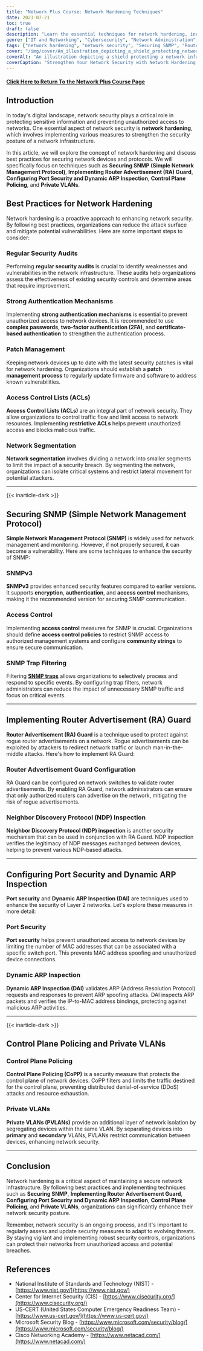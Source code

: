 ```yaml
---
title: "Network Plus Course: Network Hardening Techniques"
date: 2023-07-21
toc: true
draft: false
description: "Learn the essential techniques for network hardening, including securing SNMP, implementing Router Advertisement Guard, configuring port security, dynamic ARP inspection, control plane policing, and private VLANs."
genre: ["IT and Networking", "Cybersecurity", "Network Administration", "Information Security", "Network Hardening", "Network Infrastructure", "Network Security", "CompTIA Network Plus", "IT Certifications", "Online Courses"]
tags: ["network hardening", "network security", "Securing SNMP", "Router Advertisement Guard", "port security", "dynamic ARP inspection", "control plane policing", "private VLANs", "network infrastructure", "IT certifications", "network administration", "cybersecurity", "CompTIA Network+", "online courses", "IT training", "network protection", "network monitoring", "access control", "patch management", "network segmentation", "SNMPv3", "access control lists", "RA Guard configuration", "NDP inspection", "port security configuration", "DAI", "CoPP", "PVLANs", "network vulnerabilities", "network best practices"]
cover: "/img/cover/An_illustration_depicting_a_shield_protecting_network.png"
coverAlt: "An illustration depicting a shield protecting a network infrastructure from cyber threats and unauthorized access."
coverCaption: "Strengthen Your Network Security with Network Hardening Techniques"
---
```


#### [Click Here to Return To the Network Plus Course Page](/network-plus-start)

## Introduction

In today's digital landscape, network security plays a critical role in protecting sensitive information and preventing unauthorized access to networks. One essential aspect of network security is **network hardening**, which involves implementing various measures to strengthen the security posture of a network infrastructure.

In this article, we will explore the concept of network hardening and discuss best practices for securing network devices and protocols. We will specifically focus on techniques such as **Securing SNMP (Simple Network Management Protocol)**, **Implementing Router Advertisement (RA) Guard**, **Configuring Port Security and Dynamic ARP Inspection**, **Control Plane Policing**, and **Private VLANs**.

## Best Practices for Network Hardening

Network hardening is a proactive approach to enhancing network security. By following best practices, organizations can reduce the attack surface and mitigate potential vulnerabilities. Here are some important steps to consider:

### Regular Security Audits

Performing **regular security audits** is crucial to identify weaknesses and vulnerabilities in the network infrastructure. These audits help organizations assess the effectiveness of existing security controls and determine areas that require improvement.

### Strong Authentication Mechanisms

Implementing **strong authentication mechanisms** is essential to prevent unauthorized access to network devices. It is recommended to use **complex passwords**, **two-factor authentication (2FA)**, and **certificate-based authentication** to strengthen the authentication process.

### Patch Management

Keeping network devices up to date with the latest security patches is vital for network hardening. Organizations should establish a **patch management process** to regularly update firmware and software to address known vulnerabilities.

### Access Control Lists (ACLs)

**Access Control Lists (ACLs)** are an integral part of network security. They allow organizations to control traffic flow and limit access to network resources. Implementing **restrictive ACLs** helps prevent unauthorized access and blocks malicious traffic.

### Network Segmentation

**Network segmentation** involves dividing a network into smaller segments to limit the impact of a security breach. By segmenting the network, organizations can isolate critical systems and restrict lateral movement for potential attackers.

______

{{< inarticle-dark >}}

## Securing SNMP (Simple Network Management Protocol)

**Simple Network Management Protocol (SNMP)** is widely used for network management and monitoring. However, if not properly secured, it can become a vulnerability. Here are some techniques to enhance the security of SNMP:

### SNMPv3

**SNMPv3** provides enhanced security features compared to earlier versions. It supports **encryption**, **authentication**, and **access control** mechanisms, making it the recommended version for securing SNMP communication.

### Access Control

Implementing **access control** measures for SNMP is crucial. Organizations should define **access control policies** to restrict SNMP access to authorized management systems and configure **community strings** to ensure secure communication.

### SNMP Trap Filtering

Filtering [**SNMP traps**](https://simeononsecurity.com/network-plus/network-plus-course-performance-monitoring-management/) allows organizations to selectively process and respond to specific events. By configuring trap filters, network administrators can reduce the impact of unnecessary SNMP traffic and focus on critical events.

______

## Implementing Router Advertisement (RA) Guard

**Router Advertisement (RA) Guard** is a technique used to protect against rogue router advertisements on a network. Rogue advertisements can be exploited by attackers to redirect network traffic or launch man-in-the-middle attacks. Here's how to implement RA Guard:

### Router Advertisement Guard Configuration

RA Guard can be configured on network switches to validate router advertisements. By enabling RA Guard, network administrators can ensure that only authorized routers can advertise on the network, mitigating the risk of rogue advertisements.

### Neighbor Discovery Protocol (NDP) Inspection

**Neighbor Discovery Protocol (NDP) inspection** is another security mechanism that can be used in conjunction with RA Guard. NDP inspection verifies the legitimacy of NDP messages exchanged between devices, helping to prevent various NDP-based attacks.

______

## Configuring Port Security and Dynamic ARP Inspection

**Port security** and **Dynamic ARP Inspection (DAI)** are techniques used to enhance the security of Layer 2 networks. Let's explore these measures in more detail:

### Port Security

**Port security** helps prevent unauthorized access to network devices by limiting the number of MAC addresses that can be associated with a specific switch port. This prevents MAC address spoofing and unauthorized device connections.

### Dynamic ARP Inspection

**Dynamic ARP Inspection (DAI)** validates ARP (Address Resolution Protocol) requests and responses to prevent ARP spoofing attacks. DAI inspects ARP packets and verifies the IP-to-MAC address bindings, protecting against malicious ARP activities.

______

{{< inarticle-dark >}}

## Control Plane Policing and Private VLANs

### Control Plane Policing

**Control Plane Policing (CoPP)** is a security measure that protects the control plane of network devices. CoPP filters and limits the traffic destined for the control plane, preventing distributed denial-of-service (DDoS) attacks and resource exhaustion.

### Private VLANs

**Private VLANs (PVLANs)** provide an additional layer of network isolation by segregating devices within the same VLAN. By separating devices into **primary** and **secondary** VLANs, PVLANs restrict communication between devices, enhancing network security.

______

## Conclusion

Network hardening is a critical aspect of maintaining a secure network infrastructure. By following best practices and implementing techniques such as **Securing SNMP**, **Implementing Router Advertisement Guard**, **Configuring Port Security and Dynamic ARP Inspection**, **Control Plane Policing**, and **Private VLANs**, organizations can significantly enhance their network security posture.

Remember, network security is an ongoing process, and it's important to regularly assess and update security measures to adapt to evolving threats. By staying vigilant and implementing robust security controls, organizations can protect their networks from unauthorized access and potential breaches.

## References

- National Institute of Standards and Technology (NIST) - [https://www.nist.gov/](https://www.nist.gov/)
- Center for Internet Security (CIS) - [https://www.cisecurity.org/](https://www.cisecurity.org/)
- US-CERT (United States Computer Emergency Readiness Team) - [https://www.us-cert.gov/](https://www.us-cert.gov/)
- Microsoft Security Blog - [https://www.microsoft.com/security/blog/](https://www.microsoft.com/security/blog/)
- Cisco Networking Academy - [https://www.netacad.com/](https://www.netacad.com/)



